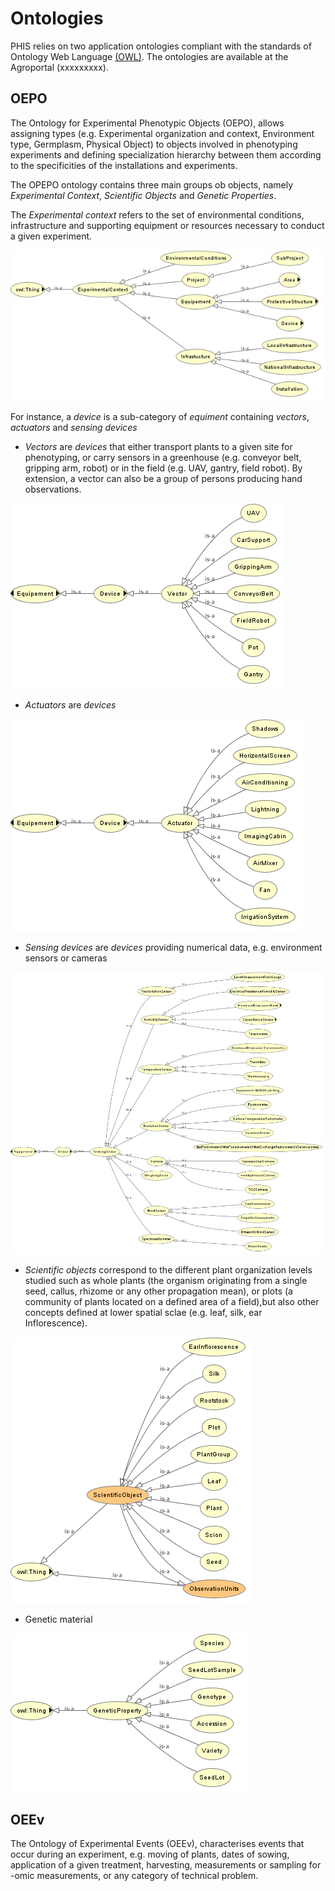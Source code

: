 # Ontologies

PHIS relies on two application ontologies compliant with the standards of Ontology Web Language [(OWL)](https://www.w3.org/OWL/). The ontologies are available at the Agroportal (xxxxxxxxx).

## OEPO

The Ontology for Experimental Phenotypic Objects (OEPO), allows assigning types (e.g. Experimental organization and context, Environment type, Germplasm, Physical Object) to objects involved in phenotyping experiments and defining specialization hierarchy between them according to the specificities of the installations and experiments.

The OPEPO ontology contains three main groups ob objects, namely *Experimental Context*, *Scientific Objects* and *Genetic Properties*. 

The *Experimental context* refers to the set of environmental conditions, infrastructure and supporting equipment or resources necessary to conduct a given experiment.

![oepo_expcont](img/oepo_expcont.png)

For instance, a *device* is a sub-category of *equiment* containing *vectors*, *actuators* and *sensing devices*

- *Vectors* are *devices* that either transport plants to a given site for phenotyping, or carry sensors in a greenhouse (e.g. conveyor belt, gripping arm, robot) or in the field (e.g. UAV, gantry, field robot).
By extension, a vector can also be a group of persons producing hand observations.

![oepo_vector](img/oepo_vector.png)

- *Actuators* are *devices* 

![oepo_actuator](img/oepo_actuator.png)

- *Sensing devices* are *devices* providing numerical data, e.g. environment sensors or cameras

![oepo_sensor](img/oepo_sensor.png)

- *Scientific objects* correspond to the different plant organization levels studied such as whole plants (the organism originating from a single seed, callus, rhizome or any other propagation mean), or plots (a community of plants located on a defined area of a field),but also other concepts defined at lower spatial sclae (e.g. leaf, silk, ear Inflorescence).

![oepo_scobject](img/oepo_scientificobject.png)

- Genetic material

![oepo_germplasm](img/oepo_germplasm.png)



## OEEv

The Ontology of Experimental Events (OEEv), characterises events that occur during an experiment, e.g. moving of plants, dates of sowing, application of a given treatment, harvesting, measurements or sampling for -omic measurements, or any category of technical problem.

